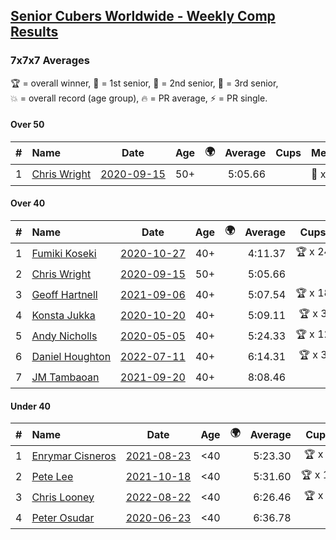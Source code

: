 <style>table {white-space: nowrap;}</style>
<link rel="stylesheet" type="text/css" href="/scw-comp/css/flags.css" />

## [Senior Cubers Worldwide - Weekly Comp Results](/scw-comp/results/)
### 7x7x7 Averages

<span style="white-space: nowrap;">🏆 = overall winner</span>, <span style="white-space: nowrap;">🥇 = 1st senior</span>, <span style="white-space: nowrap;">🥈 = 2nd senior</span>, <span style="white-space: nowrap;">🥉 = 3rd senior</span>, <span style="white-space: nowrap;">💥 = overall record (age group)</span>, <span style="white-space: nowrap;">🔥 = PR average</span>, <span style="white-space: nowrap;">⚡ = PR single</span>.

#### Over 50

| # | Name | Date | Age | 🌍 | Average | Cups | Medals | Achievements | Video |
| :--: | :-- | :--: | :--: | :--: | --: | :--: | :-- | :-- | :-- |
| 1 | [Chris Wright](../../persons/chris_wright/777.md) | [2020-09-15](../../results/2020-09-15/777.md) | 50+ | <i class="flag flag-GB" /> | 5:05.66 |  | 🥈 x 2 | 💥 x 2, 🔥 x 2, ⚡ x 2 | [Desktop](https://www.facebook.com/christopher.wright.94617999/videos/10157654181102874) / [Mobile](https://m.facebook.com/christopher.wright.94617999/videos/10157654181102874) |

#### Over 40

| # | Name | Date | Age | 🌍 | Average | Cups | Medals | Achievements | Video |
| :--: | :-- | :--: | :--: | :--: | --: | :--: | :-- | :-- | :-- |
| 1 | [Fumiki Koseki](../../persons/fumiki_koseki/777.md) | [2020-10-27](../../results/2020-10-27/777.md) | 40+ | <i class="flag flag-JP" /> | 4:11.37 | 🏆 x 24 | 🥇 x 24 | 💥 x 6, 🔥 x 3, ⚡ x 5 | [Desktop](https://www.facebook.com/events/1621959871298390/permalink/1626210474206663) / [Mobile](https://m.facebook.com/events/1621959871298390?view=permalink&id=1626210474206663) |
| 2 | [Chris Wright](../../persons/chris_wright/777.md) | [2020-09-15](../../results/2020-09-15/777.md) | 50+ | <i class="flag flag-GB" /> | 5:05.66 |  | 🥈 x 2 | 💥 x 2, 🔥 x 2, ⚡ x 2 | [Desktop](https://www.facebook.com/christopher.wright.94617999/videos/10157654181102874) / [Mobile](https://m.facebook.com/christopher.wright.94617999/videos/10157654181102874) |
| 3 | [Geoff Hartnell](../../persons/geoff_hartnell/777.md) | [2021-09-06](../../results/2021-09-06/777.md) | 40+ | <i class="flag flag-GB" /> | 5:07.54 | 🏆 x 18 | 🥇 x 20, 🥈 x 28 | 🔥 x 8, ⚡ x 7 | [Desktop](https://www.facebook.com/events/899313470960376/permalink/900960417462348) / [Mobile](https://m.facebook.com/events/899313470960376?view=permalink&id=900960417462348) |
| 4 | [Konsta Jukka](../../persons/konsta_jukka/777.md) | [2020-10-20](../../results/2020-10-20/777.md) | 40+ | <i class="flag flag-FI" /> | 5:09.11 | 🏆 x 3 | 🥇 x 3, 🥈 x 6, 🥉 x 1 | 🔥 x 4, ⚡ x 5 | [Desktop](https://www.facebook.com/events/758279974902955/permalink/762043601193259) / [Mobile](https://m.facebook.com/events/758279974902955?view=permalink&id=762043601193259) |
| 5 | [Andy Nicholls](../../persons/andy_nicholls/777.md) | [2020-05-05](../../results/2020-05-05/777.md) | 40+ | <i class="flag flag-GB" /> | 5:24.33 | 🏆 x 12 | 🥇 x 12, 🥈 x 1 | 💥 x 1, 🔥 x 1, ⚡ x 1 | [Desktop](https://www.facebook.com/events/557526585195168/permalink/558592678421892) / [Mobile](https://m.facebook.com/events/557526585195168?view=permalink&id=558592678421892) |
| 6 | [Daniel Houghton](../../persons/daniel_houghton/777.md) | [2022-07-11](../../results/2022-07-11/777.md) | 40+ | <i class="flag flag-CH" /> | 6:14.31 | 🏆 x 3 | 🥇 x 3 | 🔥 x 2, ⚡ x 2 | [Desktop](https://www.facebook.com/events/443186990742814/permalink/446029947125185) / [Mobile](https://m.facebook.com/events/443186990742814?view=permalink&id=446029947125185) |
| 7 | [JM Tambaoan](../../persons/jm_tambaoan/777.md) | [2021-09-20](../../results/2021-09-20/777.md) | 40+ | <i class="flag flag-PH" /> | 8:08.46 |  | 🥇 x 1, 🥈 x 8, 🥉 x 2 | 🔥 x 4, ⚡ x 6 | [Desktop](https://www.facebook.com/events/4223726381008841/permalink/4268163019898510) / [Mobile](https://m.facebook.com/events/4223726381008841?view=permalink&id=4268163019898510) |

#### Under 40

| # | Name | Date | Age | 🌍 | Average | Cups | Medals | Achievements | Video |
| :--: | :-- | :--: | :--: | :--: | --: | :--: | :-- | :-- | :-- |
| 1 | [Enrymar Cisneros](../../persons/enrymar_cisneros/777.md) | [2021-08-23](../../results/2021-08-23/777.md) | <40 | <i class="flag flag-VE" /> | 5:23.30 | 🏆 x 2 |  | 🔥 x 7, ⚡ x 7 | [Desktop](https://www.facebook.com/events/1108693076205590/permalink/1117084018699829) / [Mobile](https://m.facebook.com/events/1108693076205590?view=permalink&id=1117084018699829) |
| 2 | [Pete Lee](../../persons/pete_lee/777.md) | [2021-10-18](../../results/2021-10-18/777.md) | <40 | <i class="flag flag-GB" /> | 5:31.60 | 🏆 x 15 |  | 🔥 x 12, ⚡ x 20 | [Desktop](https://www.facebook.com/events/917344582209340/permalink/922171375059994) / [Mobile](https://m.facebook.com/events/917344582209340?view=permalink&id=922171375059994) |
| 3 | [Chris Looney](../../persons/chris_looney/777.md) | [2022-08-22](../../results/2022-08-22/777.md) | <40 | <i class="flag flag-US" /> | 6:26.46 | 🏆 x 1 |  | 🔥 x 1, ⚡ x 2 | [Desktop](https://www.facebook.com/chris.looney/videos/1301838813888560) / [Mobile](https://m.facebook.com/chris.looney/videos/1301838813888560) |
| 4 | [Peter Osudar](../../persons/peter_osudar/777.md) | [2020-06-23](../../results/2020-06-23/777.md) | <40 | <i class="flag flag-CA" /> | 6:36.78 |  |  | 🔥 x 1, ⚡ x 1 | [Desktop](https://www.facebook.com/events/268636114456043/permalink/276983293621325) / [Mobile](https://m.facebook.com/events/268636114456043?view=permalink&id=276983293621325) |


<!-- Global site tag (gtag.js) - Google Analytics -->
<script async src="https://www.googletagmanager.com/gtag/js?id=UA-86348435-3"></script>
<script>window.dataLayer = window.dataLayer || []; function gtag() {dataLayer.push(arguments);} gtag('js', new Date()); gtag('config', 'UA-86348435-3');</script>

